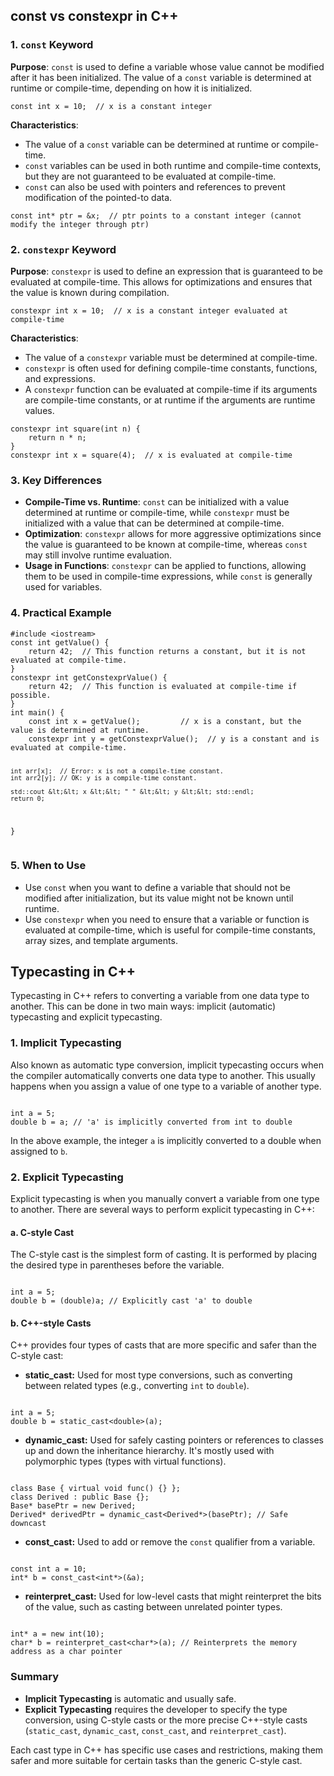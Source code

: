 <!DOCTYPE html>
<html lang="en">
<body>
    <h2>const vs constexpr in C++</h2>
    <h3>1. <code>const</code> Keyword</h3>
    <p><strong>Purpose</strong>: <code>const</code> is used to define a variable whose value cannot be modified after it has been initialized. The value of a <code>const</code> variable is determined at runtime or compile-time, depending on how it is initialized.</p>
    <pre><code>const int x = 10;  // x is a constant integer</code></pre>
    <p><strong>Characteristics</strong>:</p>
    <ul>
        <li>The value of a <code>const</code> variable can be determined at runtime or compile-time.</li>
        <li><code>const</code> variables can be used in both runtime and compile-time contexts, but they are not guaranteed to be evaluated at compile-time.</li>
        <li><code>const</code> can also be used with pointers and references to prevent modification of the pointed-to data.</li>
    </ul>
    <pre><code>const int* ptr = &x;  // ptr points to a constant integer (cannot modify the integer through ptr)</code></pre>
    <h3>2. <code>constexpr</code> Keyword</h3>
    <p><strong>Purpose</strong>: <code>constexpr</code> is used to define an expression that is guaranteed to be evaluated at compile-time. This allows for optimizations and ensures that the value is known during compilation.</p>
    <pre><code>constexpr int x = 10;  // x is a constant integer evaluated at compile-time</code></pre>
    <p><strong>Characteristics</strong>:</p>
    <ul>
        <li>The value of a <code>constexpr</code> variable must be determined at compile-time.</li>
        <li><code>constexpr</code> is often used for defining compile-time constants, functions, and expressions.</li>
        <li>A <code>constexpr</code> function can be evaluated at compile-time if its arguments are compile-time constants, or at runtime if the arguments are runtime values.</li>
    </ul>
    <pre><code>constexpr int square(int n) {
    return n * n;
}
constexpr int x = square(4);  // x is evaluated at compile-time
</code></pre>
    <h3>3. Key Differences</h3>
    <ul>
        <li><strong>Compile-Time vs. Runtime</strong>: <code>const</code> can be initialized with a value determined at runtime or compile-time, while <code>constexpr</code> must be initialized with a value that can be determined at compile-time.</li>
        <li><strong>Optimization</strong>: <code>constexpr</code> allows for more aggressive optimizations since the value is guaranteed to be known at compile-time, whereas <code>const</code> may still involve runtime evaluation.</li>
        <li><strong>Usage in Functions</strong>: <code>constexpr</code> can be applied to functions, allowing them to be used in compile-time expressions, while <code>const</code> is generally used for variables.</li>
    </ul>
    <h3>4. Practical Example</h3>
    <pre><code>#include &lt;iostream&gt;
const int getValue() {
    return 42;  // This function returns a constant, but it is not evaluated at compile-time.
}
constexpr int getConstexprValue() {
    return 42;  // This function is evaluated at compile-time if possible.
}
int main() {
    const int x = getValue();         // x is a constant, but the value is determined at runtime.
    constexpr int y = getConstexprValue();  // y is a constant and is evaluated at compile-time.

    int arr[x];  // Error: x is not a compile-time constant.
    int arr2[y]; // OK: y is a compile-time constant.

    std::cout &lt;&lt; x &lt;&lt; " " &lt;&lt; y &lt;&lt; std::endl;
    return 0;
}
</code></pre>
    <h3>5. When to Use</h3>
    <ul>
        <li>Use <code>const</code> when you want to define a variable that should not be modified after initialization, but its value might not be known until runtime.</li>
        <li>Use <code>constexpr</code> when you need to ensure that a variable or function is evaluated at compile-time, which is useful for compile-time constants, array sizes, and template arguments.</li>
        </ul>
<h2>Typecasting in C++</h2>
<p>Typecasting in C++ refers to converting a variable from one data type to another. This can be done in two main ways: implicit (automatic) typecasting and explicit typecasting.</p>
<h3>1. Implicit Typecasting</h3>
<p>Also known as automatic type conversion, implicit typecasting occurs when the compiler automatically converts one data type to another. This usually happens when you assign a value of one type to a variable of another type.</p>
<pre><code>
int a = 5;
double b = a; // 'a' is implicitly converted from int to double
</code></pre>
<p>In the above example, the integer <code>a</code> is implicitly converted to a double when assigned to <code>b</code>.</p>
<h3>2. Explicit Typecasting</h3>
<p>Explicit typecasting is when you manually convert a variable from one type to another. There are several ways to perform explicit typecasting in C++:</p>
<h4>a. C-style Cast</h4>
<p>The C-style cast is the simplest form of casting. It is performed by placing the desired type in parentheses before the variable.</p>
<pre><code>
int a = 5;
double b = (double)a; // Explicitly cast 'a' to double
</code></pre>
<h4>b. C++-style Casts</h4>
<p>C++ provides four types of casts that are more specific and safer than the C-style cast:</p>
<ul>
    <li><b>static_cast:</b> Used for most type conversions, such as converting between related types (e.g., converting <code>int</code> to <code>double</code>).</li>
</ul>
<pre><code>
int a = 5;
double b = static_cast&lt;double&gt;(a);
</code></pre>
<ul>
    <li><b>dynamic_cast:</b> Used for safely casting pointers or references to classes up and down the inheritance hierarchy. It's mostly used with polymorphic types (types with virtual functions).</li>
</ul>
<pre><code>
class Base { virtual void func() {} };
class Derived : public Base {};
Base* basePtr = new Derived;
Derived* derivedPtr = dynamic_cast&lt;Derived*&gt;(basePtr); // Safe downcast
</code></pre>
<ul>
    <li><b>const_cast:</b> Used to add or remove the <code>const</code> qualifier from a variable.</li>
</ul>
<pre><code>
const int a = 10;
int* b = const_cast&lt;int*&gt;(&a);
</code></pre>
<ul>
    <li><b>reinterpret_cast:</b> Used for low-level casts that might reinterpret the bits of the value, such as casting between unrelated pointer types.</li>
</ul>
<pre><code>
int* a = new int(10);
char* b = reinterpret_cast&lt;char*&gt;(a); // Reinterprets the memory address as a char pointer
</code></pre>
<h3>Summary</h3>
<ul>
    <li><b>Implicit Typecasting</b> is automatic and usually safe.</li>
    <li><b>Explicit Typecasting</b> requires the developer to specify the type conversion, using C-style casts or the more precise C++-style casts (<code>static_cast</code>, <code>dynamic_cast</code>, <code>const_cast</code>, and <code>reinterpret_cast</code>).</li>
</ul>
<p>Each cast type in C++ has specific use cases and restrictions, making them safer and more suitable for certain tasks than the generic C-style cast.</p>
</body>
</html>